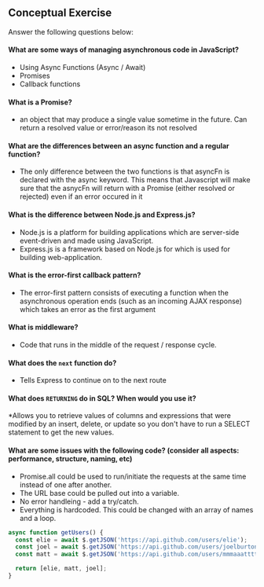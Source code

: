 ## Conceptual Exercise

Answer the following questions below:

#### What are some ways of managing asynchronous code in JavaScript?
* Using Async Functions (Async / Await)
* Promises
* Callback functions

#### What is a Promise?
* an object that may produce a single value sometime in the future.  Can return a resolved value or error/reason its not resolved

#### What are the differences between an async function and a regular function?
* The only difference between the two functions is that asyncFn is declared with the async keyword. This means that Javascript will make sure that the asnycFn will return with a Promise (either resolved or rejected) even if an error occured in it  

#### What is the difference between Node.js and Express.js?
* Node.js is a platform for building applications which are server-side event-driven and made using JavaScript.
* Express.js is a framework based on Node.js for which is used for building web-application.

#### What is the error-first callback pattern?
* The error-first pattern consists of executing a function when the asynchronous operation ends (such as an incoming AJAX response) which takes an error as the first argument

#### What is middleware?
* Code that runs in the middle of the request / response cycle.

#### What does the `next` function do?
* Tells Express to continue on to the next route

#### What does `RETURNING` do in SQL? When would you use it?
*Allows you to retrieve values of columns and expressions that were modified by an insert, delete, or update so you don't have to run a SELECT statement to get the new values.

#### What are some issues with the following code? (consider all aspects: performance, structure, naming, etc)
* Promise.all could be used to run/initiate the requests at the same time instead of one after another.
* The URL base could be pulled out into a variable.
* No error handleing - add a try/catch.
* Everything is hardcoded.  This could be changed with an array of names and a loop.

```js
async function getUsers() {
  const elie = await $.getJSON('https://api.github.com/users/elie');
  const joel = await $.getJSON('https://api.github.com/users/joelburton');
  const matt = await $.getJSON('https://api.github.com/users/mmmaaatttttt');

  return [elie, matt, joel];
}
```
